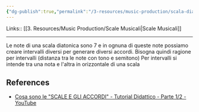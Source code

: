 ```yaml
---
{"dg-publish":true,"permalink":"/3-resources/music-production/scala-diatonica/"}
---
```


Links:: [[3. Resources/Music Production/Scale Musicali\|Scale Musicali]]

---
Le note di una scala diatonica sono 7 e in ognuna di queste note possiamo creare intervalli diversi per generare diversi accordi. Bisogna quindi ragione per intervalli (distanza tra le note con tono e semitono) Per intervalli si intende tra una nota e l'altra in orizzontale di una scala





## References

- [Cosa sono le "SCALE E GLI ACCORDI" - Tutorial Didattico - Parte 1/2 - YouTube](https://www.youtube.com/watch?v=hp_iwGTHdHs)

